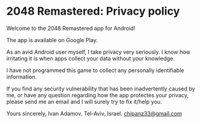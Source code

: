 # 2048 Remastered: Privacy policy
Welcome to the 2048 Remastered app for Android!

The app is available on Google Play.

As an avid Android user myself, I take privacy very seriously. I know how irritating it is when apps collect your data without your knowledge.

I have not programmed this game to collect any personally identifiable information.

If you find any security vulnerability that has been inadvertently caused by me, or have any question regarding how the app protectes your privacy, please send me an email and I will surely try to fix it/help you.

Yours sincerely,
Ivan Adamov.
Tel-Aviv, Israel.
chipanz33@gmail.com

